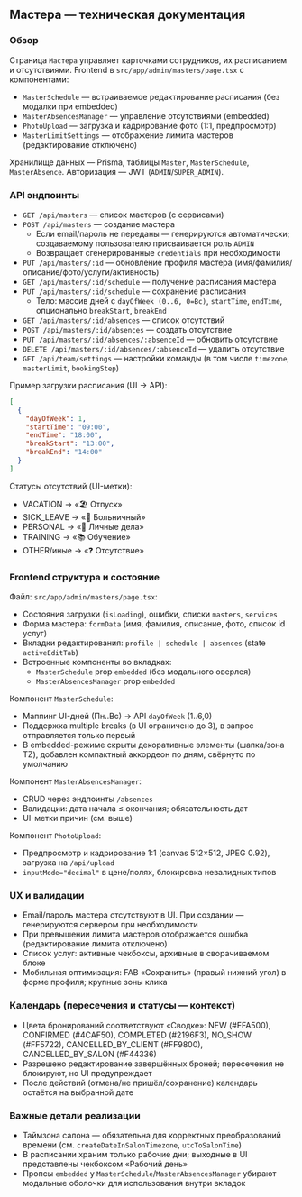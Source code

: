 ## Мастера — техническая документация

### Обзор
Страница `Мастера` управляет карточками сотрудников, их расписанием и отсутствиями. Frontend в `src/app/admin/masters/page.tsx` с компонентами:
- `MasterSchedule` — встраиваемое редактирование расписания (без модалки при embedded)
- `MasterAbsencesManager` — управление отсутствиями (embedded)
- `PhotoUpload` — загрузка и кадрирование фото (1:1, предпросмотр)
- `MasterLimitSettings` — отображение лимита мастеров (редактирование отключено)

Хранилище данных — Prisma, таблицы `Master`, `MasterSchedule`, `MasterAbsence`. Авторизация — JWT (`ADMIN`/`SUPER_ADMIN`).

### API эндпоинты
- `GET /api/masters` — список мастеров (с сервисами)
- `POST /api/masters` — создание мастера
  - Если email/пароль не переданы — генерируются автоматически; создаваемому пользователю присваивается роль `ADMIN`
  - Возвращает сгенерированные `credentials` при необходимости
- `PUT /api/masters/:id` — обновление профиля мастера (имя/фамилия/описание/фото/услуги/активность)
- `GET /api/masters/:id/schedule` — получение расписания мастера
- `PUT /api/masters/:id/schedule` — сохранение расписания
  - Тело: массив дней с `dayOfWeek (0..6, 0=Вс)`, `startTime`, `endTime`, опционально `breakStart`, `breakEnd`
- `GET /api/masters/:id/absences` — список отсутствий
- `POST /api/masters/:id/absences` — создать отсутствие
- `PUT /api/masters/:id/absences/:absenceId` — обновить отсутствие
- `DELETE /api/masters/:id/absences/:absenceId` — удалить отсутствие
- `GET /api/team/settings` — настройки команды (в том числе `timezone`, `masterLimit`, `bookingStep`)

Пример загрузки расписания (UI → API):
```json
[
  {
    "dayOfWeek": 1,
    "startTime": "09:00",
    "endTime": "18:00",
    "breakStart": "13:00",
    "breakEnd": "14:00"
  }
]
```

Статусы отсутствий (UI-метки):
- VACATION → «🏖️ Отпуск»
- SICK_LEAVE → «🤒 Больничный»
- PERSONAL → «👤 Личные дела»
- TRAINING → «📚 Обучение»
- OTHER/иные → «❓ Отсутствие»

### Frontend структура и состояние
Файл: `src/app/admin/masters/page.tsx`:
- Состояния загрузки (`isLoading`), ошибки, списки `masters`, `services`
- Форма мастера: `formData` (имя, фамилия, описание, фото, список id услуг)
- Вкладки редактирования: `profile | schedule | absences` (state `activeEditTab`)
- Встроенные компоненты во вкладках: 
  - `MasterSchedule` prop `embedded` (без модального оверлея)
  - `MasterAbsencesManager` prop `embedded`

Компонент `MasterSchedule`:
- Маппинг UI-дней (Пн..Вс) → API `dayOfWeek` (1..6,0)
- Поддержка multiple breaks (в UI ограничено до 3), в запрос отправляется только первый
- В embedded-режиме скрыты декоративные элементы (шапка/зона TZ), добавлен компактный аккордеон по дням, свёрнуто по умолчанию

Компонент `MasterAbsencesManager`:
- CRUD через эндпоинты `/absences`
- Валидации: дата начала ≤ окончания; обязательность дат
- UI-метки причин (см. выше)

Компонент `PhotoUpload`:
- Предпросмотр и кадрирование 1:1 (canvas 512×512, JPEG 0.92), загрузка на `/api/upload`
- `inputMode="decimal"` в цене/полях, блокировка невалидных типов

### UX и валидации
- Email/пароль мастера отсутствуют в UI. При создании — генерируются сервером при необходимости
- При превышении лимита мастеров отображается ошибка (редактирование лимита отключено)
- Список услуг: активные чекбоксы, архивные в сворачиваемом блоке
- Мобильная оптимизация: FAB «Сохранить» (правый нижний угол) в форме профиля; крупные зоны клика

### Календарь (пересечения и статусы — контекст)
- Цвета бронирований соответствуют «Сводке»: NEW (#FFA500), CONFIRMED (#4CAF50), COMPLETED (#2196F3), NO_SHOW (#FF5722), CANCELLED_BY_CLIENT (#FF9800), CANCELLED_BY_SALON (#F44336)
- Разрешено редактирование завершённых броней; пересечения не блокируют, но UI предупреждает
- После действий (отмена/не пришёл/сохранение) календарь остаётся на выбранной дате

### Важные детали реализации
- Таймзона салона — обязательна для корректных преобразований времени (см. `createDateInSalonTimezone`, `utcToSalonTime`)
- В расписании храним только рабочие дни; выходные в UI представлены чекбоксом «Рабочий день»
- Пропсы `embedded` у `MasterSchedule`/`MasterAbsencesManager` убирают модальные оболочки для использования внутри вкладок


